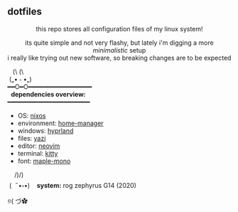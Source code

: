 ## dotfiles
<div align="center">
this repo stores all configuration files of my linux system!
  
its quite simple and not very flashy, but lately i'm digging a more _minimalistic_ setup  
i really like trying out new software, so breaking changes are to be expected
</div>

&nbsp;&nbsp;&nbsp;(\ (\  
&nbsp;(„• ֊ •„)  
━━O━O━━━━━━━━━━━━━━━━━  
&nbsp; **dependencies overview:**  
━━━━━━━━━━━━━━━━━━━━━━  

- OS: [nixos](https://github.com/nixos)
- environment: [home-manager](https://github.com/nix-community/home-manager)
- windows: [hyprland](https://github.com/hyprwm/Hyprland)
- files: [yazi](https://github.com/sxyazi/yazi)
- editor: [neovim](https://github.com/neovim/neovim)
- terminal: [kitty](https://github.com/kovidgoyal/kitty)
- font: [maple-mono](https://github.com/subframe7536/maple-font)


&nbsp;&nbsp; &nbsp;/)/)  
&nbsp;(&nbsp; ˶•༝•)&nbsp; &nbsp; **system:** rog zephyrus G14 (2020)  
୭( づ✿  

